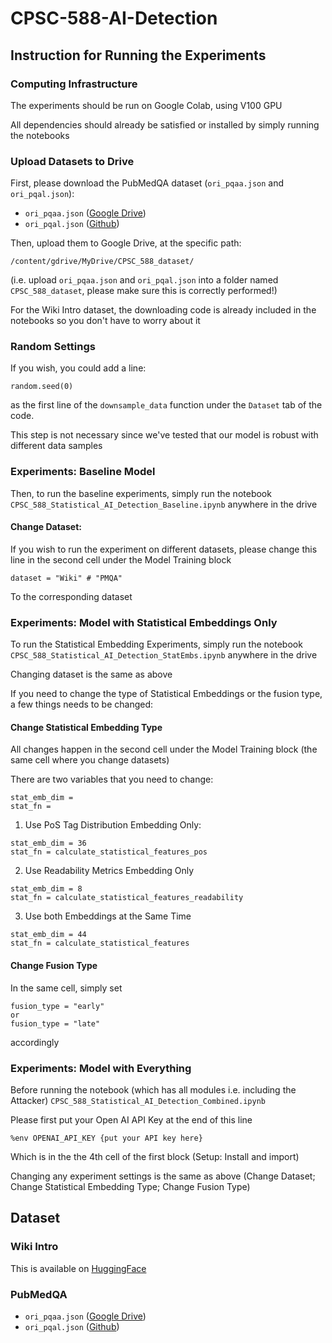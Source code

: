 # CPSC-588-AI-Detection

## Instruction for Running the Experiments
### Computing Infrastructure
The experiments should be run on Google Colab, using V100 GPU

All dependencies should already be satisfied or installed by simply running the notebooks

### Upload Datasets to Drive
First, please download the PubMedQA dataset (`ori_pqaa.json` and `ori_pqal.json`):
- `ori_pqaa.json` ([Google Drive](https://drive.google.com/file/d/15v1x6aQDlZymaHGP7cZJZZYFfeJt2NdS/view))
- `ori_pqal.json` ([Github](https://github.com/pubmedqa/pubmedqa/blob/master/data/ori_pqal.json))

Then, upload them to Google Drive, at the specific path:
```
/content/gdrive/MyDrive/CPSC_588_dataset/
```
(i.e. upload `ori_pqaa.json` and `ori_pqal.json` into a folder named `CPSC_588_dataset`, please make sure this is correctly performed!)

For the Wiki Intro dataset, the downloading code is already included in the notebooks so you don't have to worry about it

### Random Settings
If you wish, you could add a line:
```
random.seed(0)
```
as the first line of the `downsample_data` function under the `Dataset` tab of the code.

This step is not necessary since we've tested that our model is robust with different data samples

### Experiments: Baseline Model
Then, to run the baseline experiments, simply run the notebook
`CPSC_588_Statistical_AI_Detection_Baseline.ipynb`
anywhere in the drive

#### Change Dataset:
If you wish to run the experiment on different datasets, please change this line in the second cell under the Model Training block
```
dataset = "Wiki" # "PMQA"
```
To the corresponding dataset

### Experiments: Model with Statistical Embeddings Only
To run the Statistical Embedding Experiments, simply run the notebook
`CPSC_588_Statistical_AI_Detection_StatEmbs.ipynb`
anywhere in the drive

Changing dataset is the same as above

If you need to change the type of Statistical Embeddings or the fusion type, a few things needs to be changed:
#### Change Statistical Embedding Type
All changes happen in the second cell under the Model Training block (the same cell where you change datasets)

There are two variables that you need to change:
```
stat_emb_dim =
stat_fn =
```
1. Use PoS Tag Distribution Embedding Only:
```
stat_emb_dim = 36
stat_fn = calculate_statistical_features_pos
```
2. Use Readability Metrics Embedding Only
```
stat_emb_dim = 8
stat_fn = calculate_statistical_features_readability
```
3. Use both Embeddings at the Same Time
```
stat_emb_dim = 44
stat_fn = calculate_statistical_features
```

#### Change Fusion Type
In the same cell, simply set
```
fusion_type = "early"
or
fusion_type = "late"
```
accordingly

### Experiments: Model with Everything
Before running the notebook (which has all modules i.e. including the Attacker)
`CPSC_588_Statistical_AI_Detection_Combined.ipynb`

Please first put your Open AI API Key at the end of this line
```
%env OPENAI_API_KEY {put your API key here}
```
Which is in the the 4th cell of the first block (Setup: Install and import)

Changing any experiment settings is the same as above (Change Dataset; Change Statistical Embedding Type; Change Fusion Type)

## Dataset

### Wiki Intro
This is available on [HuggingFace](https://huggingface.co/datasets/aadityaubhat/GPT-wiki-intro)

### PubMedQA
- `ori_pqaa.json` ([Google Drive](https://drive.google.com/file/d/15v1x6aQDlZymaHGP7cZJZZYFfeJt2NdS/view))
- `ori_pqal.json` ([Github](https://github.com/pubmedqa/pubmedqa/blob/master/data/ori_pqal.json))
